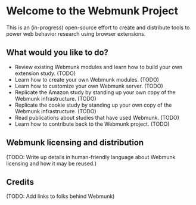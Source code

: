 # Welcome to the Webmunk Project

This is an (in-progress) open-source effort to create and distribute tools to power web behavior research using browser extensions.

## What would you like to do?

- Review existing Webmunk modules and learn how to build your own extension study. (TODO)
- Learn how to create your own Webmunk modules. (TODO)
- Learn how to customize your own Webmunk server. (TODO)
- Replicate the Amazon study by standing up your own copy of the Webmunk infrastructure. (TODO)
- Replicate the cookie study by standing up your own copy of the Webmunk infrastructure. (TODO)
- Read publications about studies that have used Webmunk. (TODO)
- Learn how to contribute back to the Webmunk project. (TODO)

## Webmunk licensing and distribution

(TODO: Write up details in human-friendly language about Webmunk licensing and how it may be reused.)

## Credits

(TODO: Add links to folks behind Webmunk)
